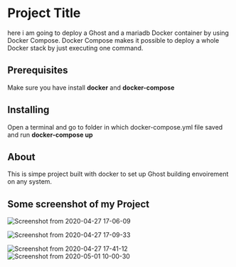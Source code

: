 # Project Title
here i am going to  deploy a Ghost and a mariadb Docker container by using Docker Compose. Docker Compose makes it possible to deploy a whole Docker stack by just executing one command.

## Prerequisites
Make sure you have install <b>docker</b> and <b>docker-compose</b>

## Installing
Open a terminal and go to  folder in which docker-compose.yml file saved and run
        <b>docker-compose up</b>
## About 
This is simpe project built with docker to set up Ghost building envoirement on any system.

## Some screenshot of my Project
![Screenshot from 2020-04-27 17-06-09](https://user-images.githubusercontent.com/49301530/80782080-54a7f180-8b92-11ea-8730-00c45f584484.png)

![Screenshot from 2020-04-27 17-09-33](https://user-images.githubusercontent.com/49301530/80782118-786b3780-8b92-11ea-835d-3640dd3f554f.png)


![Screenshot from 2020-04-27 17-41-12](https://user-images.githubusercontent.com/49301530/80782146-8d47cb00-8b92-11ea-86ce-300fcc5e1881.png)
![Screenshot from 2020-05-01 10-00-30](https://user-images.githubusercontent.com/49301530/80782168-a51f4f00-8b92-11ea-8fe8-85fb1cd0b52f.png)
